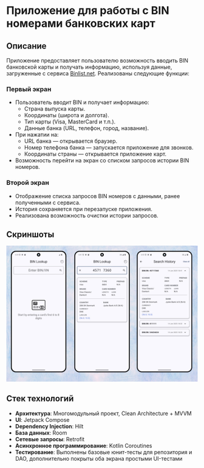 # Приложение для работы с BIN номерами банковских карт

## Описание

Приложение предоставляет пользователю возможность вводить BIN банковской карты и получать информацию, используя данные, загруженные с сервиса [Binlist.net](https://binlist.net/). Реализованы следующие функции:

### Первый экран
- Пользователь вводит BIN и получает информацию:
    - Страна выпуска карты.
    - Координаты (широта и долгота).
    - Тип карты (Visa, MasterCard и т.п.).
    - Данные банка (URL, телефон, город, название).
- При нажатии на:
    - URL банка — открывается браузер.
    - Номер телефона банка — запускается приложение для звонков.
    - Координаты страны — открывается приложение карт.
- Возможность перейти на экран со списком запросов истории BIN номеров.

### Второй экран
- Отображение списка запросов BIN номеров с данными, ранее полученными с сервиса.
- История сохраняется при перезапуске приложения.
- Реализована возможность очистки истории запросов.

## Скриншоты
![](screens.jpg)

## Стек технологий
-  **Архитектура**: Многомодульный проект, Clean Architecture + MVVM
- **UI**: Jetpack Compose
- **Dependency Injection**: Hilt
- **База данных**: Room
- **Сетевые запросы**: Retrofit
- **Асинхронное программирование**: Kotlin Coroutines
- **Тестирование**: Выполнены базовые юнит-тесты для репозитория и DAO, дополнительно покрыты оба экрана простыми UI-тестами

